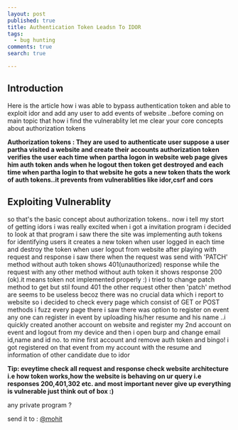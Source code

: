 ```yaml
---
layout: post
published: true
title: Authentication Token Leadsn To IDOR
tags:
  - bug hunting
comments: true
search: true

---
```




## Introduction

Here is the article how i was able to bypass authentication token and able to exploit idor and add any user to add events of website ..before coming on main topic that how i find the vulnerablity let me clear your core concepts about authorization tokens 

**Authorization tokens : They are used to authenticate user suppose a user partha visited a website and create their accounts authorization token verifies the user each time when partha logon in website web page gives him auth token ands when he logout then token get destroyed and each time when partha login to that website he gots a new token thats the work of auth tokens..it prevents from vulnerablities like idor,csrf and cors**

## Exploiting Vulnerablity

so that's the basic concept about authorization tokens.. now i tell my stort of getting idors i was really excited when i got a invitation program i decided to look at that program i saw there the site was implementing auth tokens for identifying users it creates a new token when user logged in each time and destroy the token when user logout from website after playing with request and response i saw there when the request was send with 'PATCH' method without auth token shows 401(unauthorized) response while the request with any other method without auth token it shows response 200 (ok).it means token not implemented properly :) i tried to change patch method to get but stil found 401 the other request other then 'patch' method are seems to be useless becoz there was no crucial data which i report to website so i decided to check every page which consist of GET or POST methods i fuzz every page there i saw there was option to register on event any one can register in event by uploading his/her resume and his name ..i quickly created another account on website and register my 2nd account on event and logout from my device and then i  open burp and change email id,name and id no. to mine first account and remove auth token and bingo! i got registered on that event from my account with the resume and information of other candidate due to idor 

**Tip: eveytime check all request and response check website architecture i.e how token works,how the website is behaving on ur query i.e responses 200,401,302 etc. and most important never give up everything is vulnerable just think out of box :)**

any private program ?

send it to : <a href="mailto:nhibtaungamain@gmail.com">@mohit</a>


